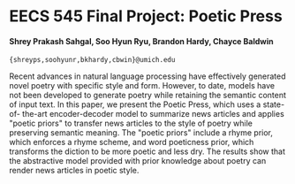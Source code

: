# EECS 545 Final Project: Poetic Press
#### Shrey Prakash Sahgal, Soo Hyun Ryu, Brandon Hardy, Chayce Baldwin
`{shreyps,soohyunr,bkhardy,cbwin}@umich.edu`

Recent advances in natural language processing have effectively generated novel poetry with specific style and form. However, to date, models have not been developed to generate poetry while retaining the semantic content of input text. In this paper, we present the Poetic Press, which uses a state-of- the-art encoder-decoder model to summarize news articles and applies "poetic priors" to transfer news articles to the style of poetry while preserving semantic meaning. The "poetic priors" include a rhyme prior, which enforces a rhyme scheme, and word poeticness prior, which transforms the diction  to be more poetic and less dry. The results show that the abstractive model provided with prior  knowledge about poetry can render news articles in poetic style.
